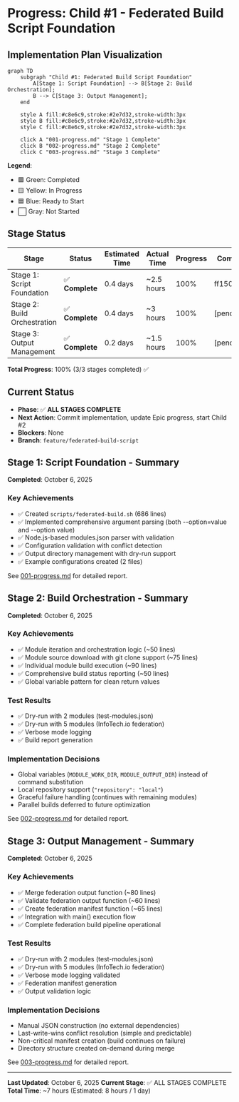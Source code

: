 # Progress: Child #1 - Federated Build Script Foundation

## Implementation Plan Visualization

```mermaid
graph TD
    subgraph "Child #1: Federated Build Script Foundation"
        A[Stage 1: Script Foundation] --> B[Stage 2: Build Orchestration];
        B --> C[Stage 3: Output Management];
    end

    style A fill:#c8e6c9,stroke:#2e7d32,stroke-width:3px
    style B fill:#c8e6c9,stroke:#2e7d32,stroke-width:3px
    style C fill:#c8e6c9,stroke:#2e7d32,stroke-width:3px

    click A "001-progress.md" "Stage 1 Complete"
    click B "002-progress.md" "Stage 2 Complete"
    click C "003-progress.md" "Stage 3 Complete"
```

**Legend**:
- 🟩 Green: Completed
- 🟨 Yellow: In Progress
- 🟦 Blue: Ready to Start
- ⬜ Gray: Not Started

## Stage Status

| Stage | Status | Estimated Time | Actual Time | Progress | Commit |
|-------|--------|----------------|-------------|----------|--------|
| Stage 1: Script Foundation | ✅ **Complete** | 0.4 days | ~2.5 hours | 100% | ff1506a |
| Stage 2: Build Orchestration | ✅ **Complete** | 0.4 days | ~3 hours | 100% | [pending] |
| Stage 3: Output Management | ✅ **Complete** | 0.2 days | ~1.5 hours | 100% | [pending] |

**Total Progress**: 100% (3/3 stages completed) ✅

## Current Status
- **Phase**: ✅ **ALL STAGES COMPLETE**
- **Next Action**: Commit implementation, update Epic progress, start Child #2
- **Blockers**: None
- **Branch**: `feature/federated-build-script`

## Stage 1: Script Foundation - Summary

**Completed**: October 6, 2025

### Key Achievements
- ✅ Created `scripts/federated-build.sh` (686 lines)
- ✅ Implemented comprehensive argument parsing (both --option=value and --option value)
- ✅ Node.js-based modules.json parser with validation
- ✅ Configuration validation with conflict detection
- ✅ Output directory management with dry-run support
- ✅ Example configurations created (2 files)

See [001-progress.md](001-progress.md) for detailed report.

## Stage 2: Build Orchestration - Summary

**Completed**: October 6, 2025

### Key Achievements
- ✅ Module iteration and orchestration logic (~50 lines)
- ✅ Module source download with git clone support (~75 lines)
- ✅ Individual module build execution (~90 lines)
- ✅ Comprehensive build status reporting (~50 lines)
- ✅ Global variable pattern for clean return values

### Test Results
- ✅ Dry-run with 2 modules (test-modules.json)
- ✅ Dry-run with 5 modules (InfoTech.io federation)
- ✅ Verbose mode logging
- ✅ Build report generation

### Implementation Decisions
- Global variables (`MODULE_WORK_DIR`, `MODULE_OUTPUT_DIR`) instead of command substitution
- Local repository support (`"repository": "local"`)
- Graceful failure handling (continues with remaining modules)
- Parallel builds deferred to future optimization

See [002-progress.md](002-progress.md) for detailed report.

## Stage 3: Output Management - Summary

**Completed**: October 6, 2025

### Key Achievements
- ✅ Merge federation output function (~80 lines)
- ✅ Validate federation output function (~60 lines)
- ✅ Create federation manifest function (~65 lines)
- ✅ Integration with main() execution flow
- ✅ Complete federation build pipeline operational

### Test Results
- ✅ Dry-run with 2 modules (test-modules.json)
- ✅ Dry-run with 5 modules (InfoTech.io federation)
- ✅ Verbose mode logging validated
- ✅ Federation manifest generation
- ✅ Output validation logic

### Implementation Decisions
- Manual JSON construction (no external dependencies)
- Last-write-wins conflict resolution (simple and predictable)
- Non-critical manifest creation (build continues on failure)
- Directory structure created on-demand during merge

See [003-progress.md](003-progress.md) for detailed report.

---

**Last Updated**: October 6, 2025
**Current Stage**: ✅ ALL STAGES COMPLETE
**Total Time**: ~7 hours (Estimated: 8 hours / 1 day)